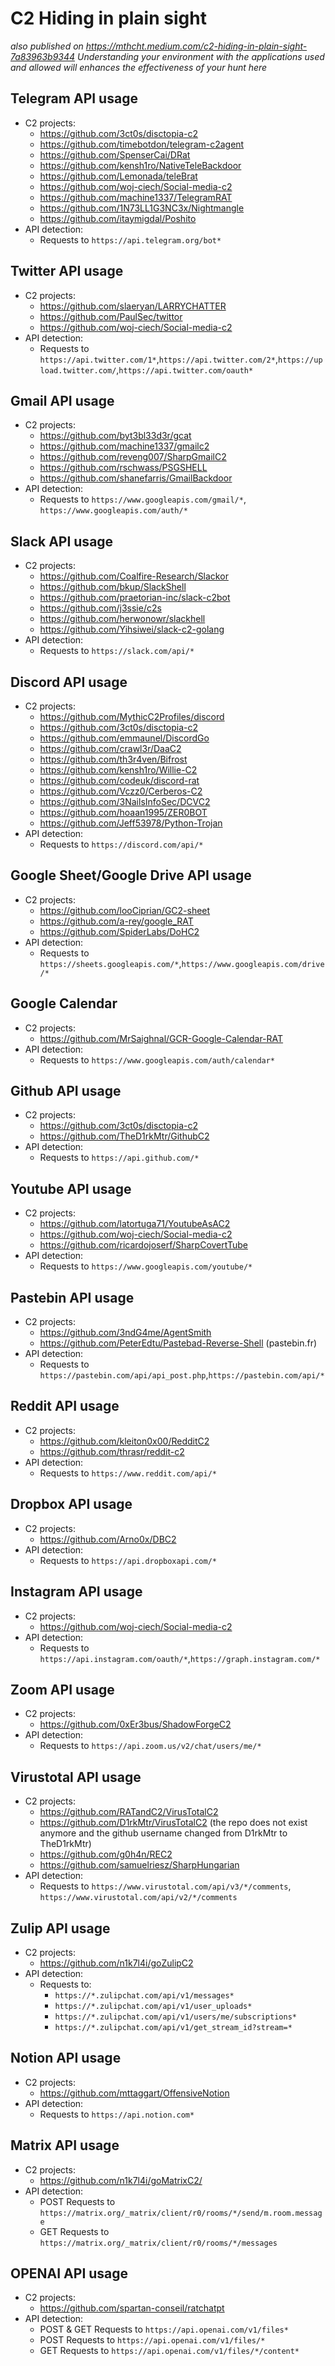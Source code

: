 # C2 Hiding in plain sight
*also published on https://mthcht.medium.com/c2-hiding-in-plain-sight-7a83963b9344*
*Understanding your environment with the applications used and allowed will enhances the effectiveness of your hunt here*

## Telegram API usage
  - C2 projects: 
    - https://github.com/3ct0s/disctopia-c2
    - https://github.com/timebotdon/telegram-c2agent
    - https://github.com/SpenserCai/DRat
    - https://github.com/kensh1ro/NativeTeleBackdoor
    - https://github.com/Lemonada/teleBrat
    - https://github.com/woj-ciech/Social-media-c2
    - https://github.com/machine1337/TelegramRAT
    - https://github.com/1N73LL1G3NC3x/Nightmangle
    - https://github.com/itaymigdal/Poshito
  - API detection: 
    - Requests to `https://api.telegram.org/bot*`

## Twitter API usage
  - C2 projects:
    - https://github.com/slaeryan/LARRYCHATTER
    - https://github.com/PaulSec/twittor
    - https://github.com/woj-ciech/Social-media-c2
  - API detection: 
    - Requests to `https://api.twitter.com/1*`,`https://api.twitter.com/2*`,`https://upload.twitter.com/`,`https://api.twitter.com/oauth*` 
 
## Gmail API usage
  - C2 projects:
    - https://github.com/byt3bl33d3r/gcat
    - https://github.com/machine1337/gmailc2
    - https://github.com/reveng007/SharpGmailC2
    - https://github.com/rschwass/PSGSHELL
    - https://github.com/shanefarris/GmailBackdoor
  - API detection: 
    - Requests to `https://www.googleapis.com/gmail/*`, `https://www.googleapis.com/auth/*`
 
## Slack API usage
  - C2 projects:
    - https://github.com/Coalfire-Research/Slackor
    - https://github.com/bkup/SlackShell
    - https://github.com/praetorian-inc/slack-c2bot
    - https://github.com/j3ssie/c2s
    - https://github.com/herwonowr/slackhell
    - https://github.com/Yihsiwei/slack-c2-golang
  - API detection: 
    - Requests to `https://slack.com/api/*` 
  
## Discord API usage
  - C2 projects:
    - https://github.com/MythicC2Profiles/discord
    - https://github.com/3ct0s/disctopia-c2
    - https://github.com/emmaunel/DiscordGo
    - https://github.com/crawl3r/DaaC2
    - https://github.com/th3r4ven/Bifrost
    - https://github.com/kensh1ro/Willie-C2
    - https://github.com/codeuk/discord-rat
    - https://github.com/Vczz0/Cerberos-C2
    - https://github.com/3NailsInfoSec/DCVC2
    - https://github.com/hoaan1995/ZER0BOT
    - https://github.com/Jeff53978/Python-Trojan
  - API detection: 
    - Requests to `https://discord.com/api/*` 
  
## Google Sheet/Google Drive API usage
  - C2 projects:
    - https://github.com/looCiprian/GC2-sheet 
    - https://github.com/a-rey/google_RAT
    - https://github.com/SpiderLabs/DoHC2
  - API detection: 
    - Requests to `https://sheets.googleapis.com/*`,`https://www.googleapis.com/drive/*` 

## Google Calendar
- C2 projects:
  - https://github.com/MrSaighnal/GCR-Google-Calendar-RAT
- API detection:
  - Requests to `https://www.googleapis.com/auth/calendar*`

## Github API usage
  - C2 projects:
    - https://github.com/3ct0s/disctopia-c2
    - https://github.com/TheD1rkMtr/GithubC2
  - API detection: 
    - Requests to `https://api.github.com/*` 

## Youtube API usage
  - C2 projects:
    - https://github.com/latortuga71/YoutubeAsAC2 
    - https://github.com/woj-ciech/Social-media-c2
    - https://github.com/ricardojoserf/SharpCovertTube
  - API detection: 
    - Requests to `https://www.googleapis.com/youtube/*`

## Pastebin API usage
  - C2 projects:
    - https://github.com/3ndG4me/AgentSmith
    - https://github.com/PeterEdtu/Pastebad-Reverse-Shell (pastebin.fr)
  - API detection: 
    - Requests to `https://pastebin.com/api/api_post.php`,`https://pastebin.com/api/*`

## Reddit API usage
  - C2 projects:
    - https://github.com/kleiton0x00/RedditC2
    - https://github.com/thrasr/reddit-c2
  - API detection: 
    - Requests to `https://www.reddit.com/api/*`

## Dropbox API usage
  - C2 projects:
    - https://github.com/Arno0x/DBC2
  - API detection:
    - Requests to `https://api.dropboxapi.com/*` 

## Instagram API usage
  - C2 projects:
    - https://github.com/woj-ciech/Social-media-c2
  - API detection: 
    - Requests to `https://api.instagram.com/oauth/*`,`https://graph.instagram.com/*`

## Zoom API usage
  - C2 projects:
    - https://github.com/0xEr3bus/ShadowForgeC2
  - API detection:
    - Requests to `https://api.zoom.us/v2/chat/users/me/*`  

## Virustotal API usage
  - C2 projects:
    - https://github.com/RATandC2/VirusTotalC2
    - https://github.com/D1rkMtr/VirusTotalC2 (the repo does not exist anymore and the github username changed from D1rkMtr to TheD1rkMtr)
    - https://github.com/g0h4n/REC2
    - https://github.com/samuelriesz/SharpHungarian
  - API detection: 
    - Requests to `https://www.virustotal.com/api/v3/*/comments`, `https://www.virustotal.com/api/v2/*/comments`

## Zulip API usage
  - C2 projects:
    - https://github.com/n1k7l4i/goZulipC2
  - API detection:
    - Requests to:
      - `https://*.zulipchat.com/api/v1/messages*` 
      - `https://*.zulipchat.com/api/v1/user_uploads*`
      - `https://*.zulipchat.com/api/v1/users/me/subscriptions*`
      - `https://*.zulipchat.com/api/v1/get_stream_id?stream=*`

## Notion API usage
 - C2 projects:
   - https://github.com/mttaggart/OffensiveNotion
 - API detection:
   -  Requests to `https://api.notion.com*`
  
## Matrix API usage
- C2 projects:
  - https://github.com/n1k7l4i/goMatrixC2/
- API detection:
  - POST Requests to `https://matrix.org/_matrix/client/r0/rooms/*/send/m.room.message`
  - GET Requests to `https://matrix.org/_matrix/client/r0/rooms/*/messages`

## OPENAI API usage
- C2 projects:
  - https://github.com/spartan-conseil/ratchatpt
- API detection:
  - POST & GET Requests to `https://api.openai.com/v1/files*`
  - POST Requests to `https://api.openai.com/v1/files/*`
  - GET Requests to `https://api.openai.com/v1/files/*/content*`

